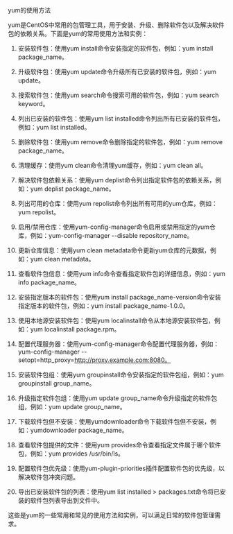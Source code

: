 yum的使用方法
yum是CentOS中常用的包管理工具，用于安装、升级、删除软件包以及解决软件包的依赖关系。下面是yum的常用使用方法和实例：

1. 安装软件包：使用yum install命令安装指定的软件包，例如：yum install package_name。

2. 升级软件包：使用yum update命令升级所有已安装的软件包，例如：yum update。

3. 搜索软件包：使用yum search命令搜索可用的软件包，例如：yum search keyword。

4. 列出已安装的软件包：使用yum list installed命令列出所有已安装的软件包，例如：yum list installed。

5. 删除软件包：使用yum remove命令删除指定的软件包，例如：yum remove package_name。

6. 清理缓存：使用yum clean命令清理yum缓存，例如：yum clean all。

7. 解决软件包依赖关系：使用yum deplist命令列出指定软件包的依赖关系，例如：yum deplist package_name。

8. 列出可用的仓库：使用yum repolist命令列出所有可用的yum仓库，例如：yum repolist。

9. 启用/禁用仓库：使用yum-config-manager命令启用或禁用指定的yum仓库，例如：yum-config-manager --disable repository_name。

10. 更新仓库信息：使用yum clean metadata命令更新yum仓库的元数据，例如：yum clean metadata。

11. 查看软件包信息：使用yum info命令查看指定软件包的详细信息，例如：yum info package_name。

12. 安装指定版本的软件包：使用yum install package_name-version命令安装指定版本的软件包，例如：yum install package_name-1.0.0。

13. 使用本地源安装软件包：使用yum localinstall命令从本地源安装软件包，例如：yum localinstall package.rpm。

14. 配置代理服务器：使用yum-config-manager命令配置代理服务器，例如：yum-config-manager --setopt=http_proxy=http://proxy.example.com:8080。

15. 安装软件包组：使用yum groupinstall命令安装指定的软件包组，例如：yum groupinstall group_name。

16. 升级指定软件包组：使用yum update group_name命令升级指定的软件包组，例如：yum update group_name。

17. 下载软件包但不安装：使用yumdownloader命令下载软件包但不安装，例如：yumdownloader package_name。

18. 查看软件包提供的文件：使用yum provides命令查看指定文件属于哪个软件包，例如：yum provides /usr/bin/ls。

19. 配置软件包优先级：使用yum-plugin-priorities插件配置软件包的优先级，以解决软件包冲突问题。

20. 导出已安装软件包的列表：使用yum list installed > packages.txt命令将已安装的软件包列表导出到文件中。

这些是yum的一些常用和常见的使用方法和实例，可以满足日常的软件包管理需求。